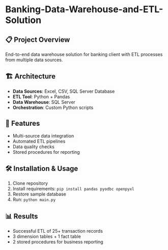# Banking-Data-Warehouse-and-ETL-Solution

## 📋 Project Overview
End-to-end data warehouse solution for banking client with ETL processes from multiple data sources.

## 🏗️ Architecture
- **Data Sources**: Excel, CSV, SQL Server Database
- **ETL Tool**: Python + Pandas
- **Data Warehouse**: SQL Server
- **Orchestration**: Custom Python scripts

## 🚀 Features
- Multi-source data integration
- Automated ETL pipelines
- Data quality checks
- Stored procedures for reporting

## 🛠️ Installation & Usage
1. Clone repository
2. Install requirements: `pip install pandas pyodbc openpyxl`
3. Restore sample database
4. Run: `python main.py`

## 📊 Results
- Successful ETL of 25+ transaction records
- 3 dimension tables + 1 fact table
- 2 stored procedures for business reporting
